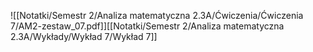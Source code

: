 ![[Notatki/Semestr 2/Analiza matematyczna 2.3A/Ćwiczenia/Ćwiczenia 7/AM2-zestaw_07.pdf]][[Notatki/Semestr 2/Analiza matematyczna 2.3A/Wykłady/Wykład 7/Wykład 7]]